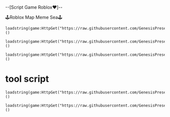 --[Script Game Roblox❤️]--

🕹️Roblox Map Meme Sea🕹️
```
loadstring(game:HttpGet("https://raw.githubusercontent.com/GenesisPresent/Script/main/meme_sea.lua"))()
```
```
loadstring(game:HttpGet("https://raw.githubusercontent.com/GenesisPresent/Script/main/WTpressure.lua"))()
```

```
loadstring(game:HttpGet("https://raw.githubusercontent.com/GenesisPresent/Script/main/ui%20mobilev2.txt"))()
```
# tool script

```
loadstring(game:HttpGet("https://raw.githubusercontent.com/GenesisPresent/Script/main/dexmobile.lua"))()
```

```
loadstring(game:HttpGet("https://raw.githubusercontent.com/GenesisPresent/Script/main/spymobile.lua"))()
```
